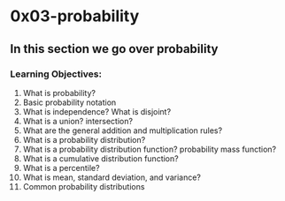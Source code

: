 # 0x03-probability
## In this section we go over probability
### Learning Objectives:
1. What is probability?
2. Basic probability notation
3. What is independence? What is disjoint?
4. What is a union? intersection?
5. What are the general addition and multiplication rules?
6. What is a probability distribution?
7. What is a probability distribution function? probability mass function?
8. What is a cumulative distribution function?
9. What is a percentile?
10. What is mean, standard deviation, and variance?
11. Common probability distributions
